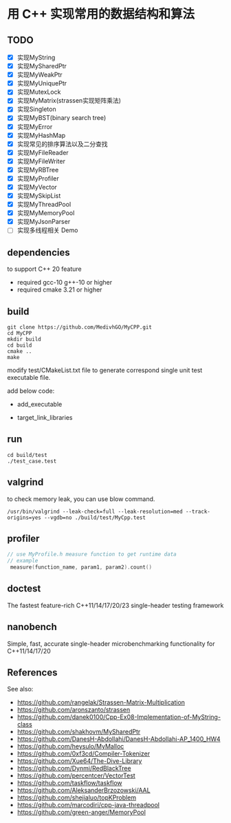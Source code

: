 # 用 C++ 实现常用的数据结构和算法

## TODO

- [x] 实现MyString
- [x] 实现MySharedPtr
- [x] 实现MyWeakPtr
- [x] 实现MyUniquePtr
- [x] 实现MutexLock
- [x] 实现MyMatrix(strassen实现矩阵乘法)
- [x] 实现Singleton
- [x] 实现MyBST(binary search tree)
- [x] 实现MyError
- [x] 实现MyHashMap
- [x] 实现常见的排序算法以及二分查找
- [x] 实现MyFileReader
- [x] 实现MyFileWriter
- [x] 实现MyRBTree
- [x] 实现MyProfiler
- [x] 实现MyVector
- [x] 实现MySkipList
- [x] 实现MyThreadPool
- [x] 实现MyMemoryPool
- [x] 实现MyJsonParser
- [ ] 实现多线程相关 Demo

## dependencies

to support C++ 20 feature

- required gcc-10 g++-10 or higher
- required cmake 3.21 or higher

## build

```shell
git clone https://github.com/MedivhGO/MyCPP.git
cd MyCPP
mkdir build
cd build
cmake ..
make
```

modify test/CMakeList.txt file to generate correspond single unit test executable file.

add below code:

- add_executable

- target_link_libraries

## run

```shell
cd build/test
./test_case.test
```

## valgrind

to check memory leak, you can use blow command.

```shell
/usr/bin/valgrind --leak-check=full --leak-resolution=med --track-origins=yes --vgdb=no ./build/test/MyCpp.test
```

## profiler

```C++
// use MyProfile.h measure function to get runtime data
// example
 measure(function_name, param1, param2).count()
```

## doctest

The fastest feature-rich C++11/14/17/20/23 single-header testing framework

## nanobench

Simple, fast, accurate single-header microbenchmarking functionality for C++11/14/17/20

## References

See also:

- https://github.com/rangelak/Strassen-Matrix-Multiplication
- https://github.com/aronszanto/strassen
- https://github.com/danek0100/Cpp-Ex08-Implementation-of-MyString-class
- https://github.com/shakhovm/MySharedPtr
- https://github.com/DanesH-Abdollahi/DanesH-Abdollahi-AP_1400_HW4
- https://github.com/heysulo/MyMalloc
- https://github.com/0xf3cd/Compiler-Tokenizer
- https://github.com/Xue64/The-Dive-Library
- https://github.com/Dynmi/RedBlackTree
- https://github.com/percentcer/VectorTest
- https://github.com/taskflow/taskflow
- https://github.com/AleksanderBrzozowski/AAL
- https://github.com/shejialuo/topKProblem
- https://github.com/marcodiri/cpp-java-threadpool
- https://github.com/green-anger/MemoryPool
